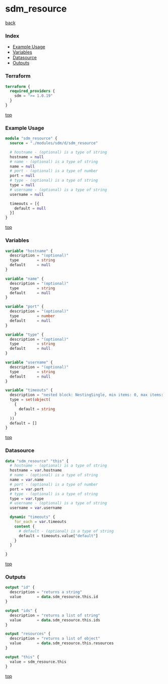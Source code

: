 # sdm_resource

[back](../sdm.md)

### Index

- [Example Usage](#example-usage)
- [Variables](#variables)
- [Datasource](#datasource)
- [Outputs](#outputs)

### Terraform

```terraform
terraform {
  required_providers {
    sdm = ">= 1.0.19"
  }
}
```

[top](#index)

### Example Usage

```terraform
module "sdm_resource" {
  source = "./modules/sdm/d/sdm_resource"

  # hostname - (optional) is a type of string
  hostname = null
  # name - (optional) is a type of string
  name = null
  # port - (optional) is a type of number
  port = null
  # type - (optional) is a type of string
  type = null
  # username - (optional) is a type of string
  username = null

  timeouts = [{
    default = null
  }]
}
```

[top](#index)

### Variables

```terraform
variable "hostname" {
  description = "(optional)"
  type        = string
  default     = null
}

variable "name" {
  description = "(optional)"
  type        = string
  default     = null
}

variable "port" {
  description = "(optional)"
  type        = number
  default     = null
}

variable "type" {
  description = "(optional)"
  type        = string
  default     = null
}

variable "username" {
  description = "(optional)"
  type        = string
  default     = null
}

variable "timeouts" {
  description = "nested block: NestingSingle, min items: 0, max items: 0"
  type = set(object(
    {
      default = string
    }
  ))
  default = []
}
```

[top](#index)

### Datasource

```terraform
data "sdm_resource" "this" {
  # hostname - (optional) is a type of string
  hostname = var.hostname
  # name - (optional) is a type of string
  name = var.name
  # port - (optional) is a type of number
  port = var.port
  # type - (optional) is a type of string
  type = var.type
  # username - (optional) is a type of string
  username = var.username

  dynamic "timeouts" {
    for_each = var.timeouts
    content {
      # default - (optional) is a type of string
      default = timeouts.value["default"]
    }
  }

}
```

[top](#index)

### Outputs

```terraform
output "id" {
  description = "returns a string"
  value       = data.sdm_resource.this.id
}

output "ids" {
  description = "returns a list of string"
  value       = data.sdm_resource.this.ids
}

output "resources" {
  description = "returns a list of object"
  value       = data.sdm_resource.this.resources
}

output "this" {
  value = sdm_resource.this
}
```

[top](#index)
